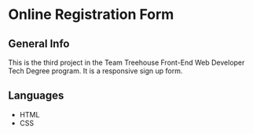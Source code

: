 # Online Registration Form

## General Info

This is the third project in the Team Treehouse Front-End Web Developer Tech Degree program. It is a responsive sign up form.

## Languages

* HTML
* CSS
